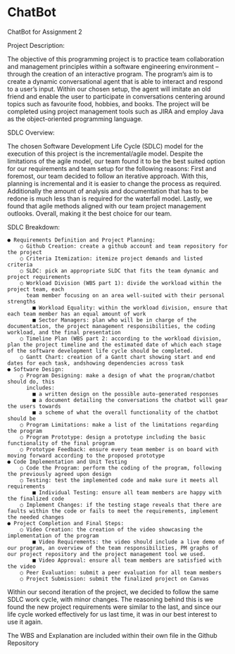# ChatBot
ChatBot for Assignment 2


Project Description:


The objective of this programming project is to practice team collaboration and management principles within a software engineering environment – through the creation of an interactive program. The program’s aim is to create a dynamic conversational agent that is able to interact and respond to a user’s input. Within our chosen setup, the agent will imitate an old friend and enable the user to participate in conversations centering around topics such as favourite food, hobbies, and books. The project will be completed using project management tools such as JIRA and employ Java as the object-oriented programming language.

SDLC Overview:


The chosen Software Development Life Cycle (SDLC) model for the execution of this project is the incremental/agile model. Despite the limitations of the agile model, our team found it to be the best suited option for our requirements and team setup for the following reasons:
First and foremost, our team decided to follow an iterative approach. With this, planning is incremental and it is easier to change the process as required. Additionally the amount of analysis and documentation that has to be redone is much less than is required for the waterfall model. Lastly, we found that agile methods aligned with our team project management outlooks. Overall, making it the best choice for our team.

SDLC Breakdown:

    ● Requirements Definition and Project Planning:
        ○ Github Creation: create a github account and team repository for the project
        ○ Criteria Itemization: itemize project demands and listed criteria
        ○ SLDC: pick an appropriate SLDC that fits the team dynamic and project requirements
        ○ Workload Division (WBS part 1): divide the workload within the project team, each
          team member focusing on an area well-suited with their personal strengths
            ■ Workload Equality: within the workload division, ensure that each team member has an equal amount of work
            ■ Sector Managers: plan who will be in charge of the documentation, the project management responsibilities, the coding workload, and the final presentation
        ○ Timeline Plan (WBS part 2: according to the workload division, plan the project timeline and the estimated date of which each stage of the software development life cycle should be completed.
        ○ Gantt Chart: creation of a Gantt chart showing start and end dates for each task, andshowing dependencies across task
    ● Software Design:
        ○ Program Designing: make a design of what the program/chatbot should do, this
          includes:
            ■ a written design on the possible auto-generated responses
            ■ a document detailing the conversations the chatbot will gear the users towards
            ■ a scheme of what the overall functionality of the chatbot should be
        ○ Program Limitations: make a list of the limitations regarding the program
        ○ Program Prototype: design a prototype including the basic functionality of the final program
        ○ Prototype Feedback: ensure every team member is on board with moving forward according to the proposed prototype
    ● Code Implementation and Unit Testing
        ○ Code the Program: perform the coding of the program, following the previously agreed upon design
        ○ Testing: test the implemented code and make sure it meets all requirements
            ■ Individual Testing: ensure all team members are happy with the finalized code 
        ○ Implement Changes: if the testing stage reveals that there are faults within the code or fails to meet the requirements, implement the needed changes
    ● Project Completion and Final Steps:
        ○ Video Creation: the creation of the video showcasing the implementation of the program
            ■ Video Requirements: the video should include a live demo of our program, an overview of the team responsibilities, PM graphs of our project repository and the project management tool we used.
            ■ Video Approval: ensure all team members are satisfied with the video
        ○ Peer Evaluation: submit a peer evaluation for all team members
        ○ Project Submission: submit the finalized project on Canvas

Within our second iteration of the project, we decided to follow the same SDLC work cycle, with minor changes. The reasoning behind this is we found the new project requirements were similar to the last, and since our life cycle worked effectively for us last time, it was in our best interest to use it again.  

The WBS and Explanation are included within their own file in the Github Repository
